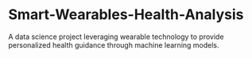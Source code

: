 # Smart-Wearables-Health-Analysis
A data science project leveraging wearable technology to provide personalized health guidance through machine learning models.
